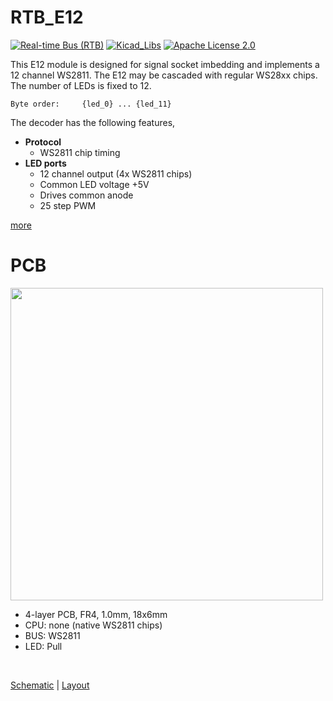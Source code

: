 # RTB_E12
[![Real-time Bus (RTB)](https://img.shields.io/badge/RTB_Project-FF6699)](https://www.rtb4dcc.de)
[![Kicad_Libs](https://img.shields.io/badge/Kicad_Libs-29C7FF)](https://github.com/git4dcc/RTB_SamacSys)
[![Apache License 2.0](https://img.shields.io/badge/license-Apache%20License%202.0-lightgray)](https://www.apache.org/licenses/LICENSE-2.0)

This E12 module is designed for signal socket imbedding and implements a 12 channel WS2811. The E12 may be cascaded with regular WS28xx chips. The number of LEDs is fixed to 12.

```
Byte order:     {led_0} ... {led_11}
```

The decoder has the following features,
- **Protocol**
  - WS2811 chip timing
- **LED ports**
  - 12 channel output (4x WS2811 chips)
  - Common LED voltage +5V
  - Drives common anode
  - 25 step PWM

[more](https://rtb4dcc.de/hardware/modules/e12/)

# PCB
<img src="https://rtb4dcc.de/wp-content/uploads/2024/02/E12_1.png" width=500>

- 4-layer PCB, FR4, 1.0mm, 18x6mm
- CPU: none (native WS2811 chips)
- BUS: WS2811
- LED: Pull
<br>

[Schematic](doc/E12_schematic.pdf) | [Layout](doc/E12_layout.pdf)
